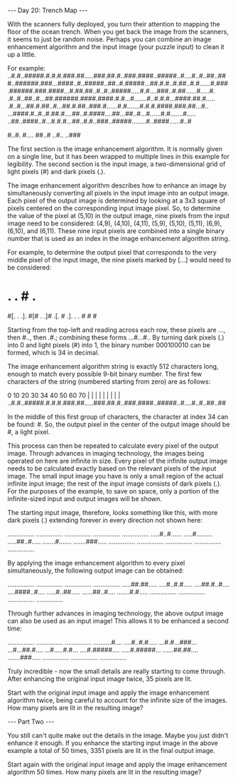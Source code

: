 

--- Day 20: Trench Map ---

With the scanners fully deployed, you turn their attention to mapping the floor
of the ocean trench.
When you get back the image from the scanners, it seems to just be random noise.
Perhaps you can combine an image enhancement algorithm and the input image (your
puzzle input) to clean it up a little.

For example:
..#.#..#####.#.#.#.###.##.....###.##.#..###.####..#####..#....#..#..##..##
#..######.###...####..#..#####..##..#.#####...##.#.#..#.##..#.#......#.###
.######.###.####...#.##.##..#..#..#####.....#.#....###..#.##......#.....#.
.#..#..##..#...##.######.####.####.#.#...#.......#..#.#.#...####.##.#.....
.#..#...##.#.##..#...##.#.##..###.#......#.#.......#.#.#.####.###.##...#..
...####.#..#..#.##.#....##..#.####....##...##..#...#......#.#.......#.....
..##..####..#...#.#.#...##..#.#..###..#####........#..####......#..#

#..#.
#....
##..#
..#..
..###

The first section is the image enhancement algorithm. It is normally given on a
single line, but it has been wrapped to multiple lines in this example for
legibility. The second section is the input image, a two-dimensional grid of
light pixels (#) and dark pixels (.).

The image enhancement algorithm describes how to enhance an image by
simultaneously converting all pixels in the input image into an output image.
Each pixel of the output image is determined by looking at a 3x3 square of
pixels centered on the corresponding input image pixel. So, to determine the
value of the pixel at (5,10) in the output image, nine pixels from the input
image need to be considered: (4,9), (4,10), (4,11), (5,9), (5,10), (5,11),
(6,9), (6,10), and (6,11). These nine input pixels are combined into a single
binary number that is used as an index in the image enhancement algorithm
string.

For example, to determine the output pixel that corresponds to the very middle
pixel of the input image, the nine pixels marked by [...] would need to be
considered:

# . . # .
#[. . .].
#[# . .]#
.[. # .].
. . # # #

Starting from the top-left and reading across each row, these pixels are ...,
then #.., then .#.; combining these forms ...#...#.. By turning dark pixels (.)
into 0 and light pixels (#) into 1, the binary number 000100010 can be formed,
which is 34 in decimal.

The image enhancement algorithm string is exactly 512 characters long, enough to
match every possible 9-bit binary number. The first few characters of the string
(numbered starting from zero) are as follows:

0         10        20        30  34    40        50        60        70
|         |         |         |   |     |         |         |         |
..#.#..#####.#.#.#.###.##.....###.##.#..###.####..#####..#....#..#..##..##

In the middle of this first group of characters, the character at index 34 can
be found: #. So, the output pixel in the center of the output image should be #,
a light pixel.

This process can then be repeated to calculate every pixel of the output image.
Through advances in imaging technology, the images being operated on here are
infinite in size. Every pixel of the infinite output image needs to be
calculated exactly based on the relevant pixels of the input image. The small
input image you have is only a small region of the actual infinite input image;
the rest of the input image consists of dark pixels (.). For the purposes of the
example, to save on space, only a portion of the infinite-sized input and output
images will be shown.

The starting input image, therefore, looks something like this, with more dark
pixels (.) extending forever in every direction not shown here:

...............
...............
...............
...............
...............
.....#..#......
.....#.........
.....##..#.....
.......#.......
.......###.....
...............
...............
...............
...............
...............

By applying the image enhancement algorithm to every pixel simultaneously, the
following output image can be obtained:

...............
...............
...............
...............
.....##.##.....
....#..#.#.....
....##.#..#....
....####..#....
.....#..##.....
......##..#....
.......#.#.....
...............
...............
...............
...............

Through further advances in imaging technology, the above output image can also
be used as an input image! This allows it to be enhanced a second time:

...............
...............
...............
..........#....
....#..#.#.....
...#.#...###...
...#...##.#....
...#.....#.#...
....#.#####....
.....#.#####...
......##.##....
.......###.....
...............
...............
...............

Truly incredible - now the small details are really starting to come through.
After enhancing the original input image twice, 35 pixels are lit.

Start with the original input image and apply the image enhancement algorithm
twice, being careful to account for the infinite size of the images. How many
pixels are lit in the resulting image?



--- Part Two ---

You still can't quite make out the details in the image. Maybe you just didn't
enhance it enough.
If you enhance the starting input image in the above example a total of 50
times, 3351 pixels are lit in the final output image.

Start again with the original input image and apply the image enhancement
algorithm 50 times. How many pixels are lit in the resulting image?

